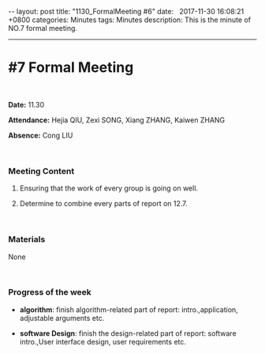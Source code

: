 --
layout: post
title:  "1130_FormalMeeting #6"
date:   2017-11-30 16:08:21 +0800
categories: Minutes
tags: Minutes
description: This is the minute of NO.7 formal meeting.

---



# #7 Formal Meeting #

<br>

**Date:** 11.30

**Attendance:** Hejia QIU, Zexi SONG,  Xiang ZHANG, Kaiwen ZHANG

**Absence:** Cong LIU




<br>

### Meeting Content ###




1. Ensuring that the work of every group is going on well.

2. Determine to combine every parts of report on 12.7.







<br>

### Materials ###

None

<br>

### Progress of the week ###

- **algorithm**: finish algorithm-related part of report: intro.,application, adjustable arguments etc.

- **software Design**: finish the design-related part of report: software intro.,User interface design, user requirements etc.
